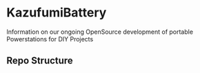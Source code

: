 # KazufumiBattery
Information on our ongoing OpenSource development of portable Powerstations for DIY Projects
## Repo Structure 
